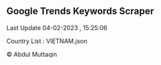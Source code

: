 

## Google Trends Keywords Scraper 
 
Last Update 04-02-2023 , 15:25:06

Country List :
VIETNAM.json



© Abdul Muttaqin 
